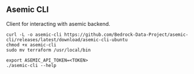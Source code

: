 ## Asemic CLI
Client for interacting with asemic backend.

```
curl -L -o asemic-cli https://github.com/Bedrock-Data-Project/asemic-cli/releases/latest/download/asemic-cli-ubuntu
chmod +x asemic-cli
sudo mv terraform /usr/local/bin
```

```
export ASEMIC_API_TOKEN=<TOKEN>
./asemic-cli --help
```
